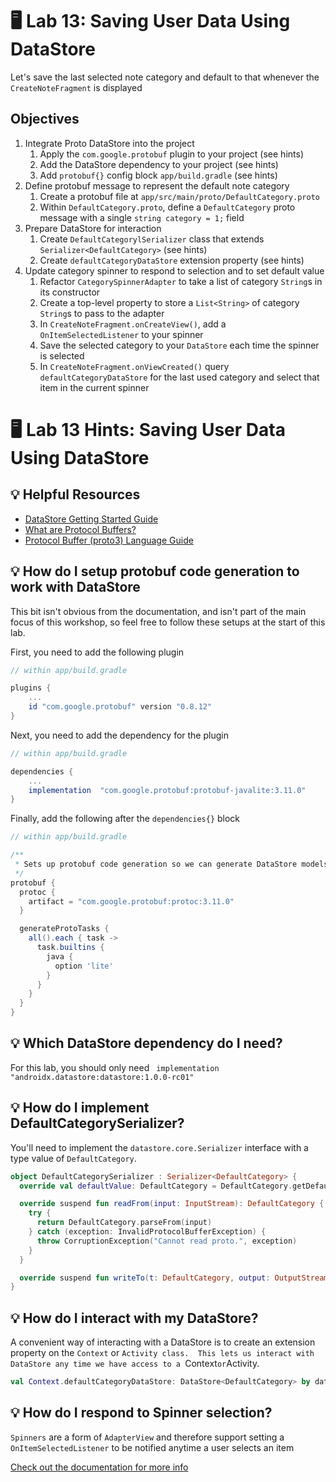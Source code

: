 # 🖥 Lab 13: Saving User Data Using DataStore
Let's save the last selected note category and default to that whenever the `CreateNoteFragment` is displayed

## Objectives
1. Integrate Proto DataStore into the project
    1. Apply the `com.google.protobuf` plugin to your project (see hints)
    2. Add the DataStore dependency to your project (see hints)
    3. Add `protobuf{}` config block `app/build.gradle` (see hints)
2. Define protobuf message to represent the default note category
    1. Create a protobuf file at `app/src/main/proto/DefaultCategory.proto`
    2. Within `DefaultCategory.proto`, define a `DefaultCategory` proto message with a single `string category = 1;` field
3. Prepare DataStore for interaction
    1. Create `DefaultCategorylSerializer` class that extends `Serializer<DefaultCategory>` (see hints)
    2. Create `defaultCategoryDataStore` extension property (see hints)
4. Update category spinner to respond to selection and to set default value
    1. Refactor `CategorySpinnerAdapter` to take a list of category `String`s in its constructor
    2. Create a top-level property to store a `List<String>` of category `String`s to pass to the adapter
    3. In `CreateNoteFragment.onCreateView()`, add a `OnItemSelectedListener` to your spinner
    4. Save the selected category to your `DataStore` each time the spinner is selected
    5. In `CreateNoteFragment.onViewCreated()` query `defaultCategoryDataStore` for the last used category and select that item in the current spinner

# 🖥 Lab 13 Hints: Saving User Data Using DataStore

## 💡 Helpful Resources
- [DataStore Getting Started Guide](https://developer.android.com/topic/libraries/architecture/datastore#prefs-vs-proto)
- [What are Protocol Buffers?](https://developers.google.com/protocol-buffers)
- [Protocol Buffer (proto3) Language Guide](https://developers.google.com/protocol-buffers/docs/proto3)

## 💡 How do I setup protobuf code generation to work with DataStore
This bit isn't obvious from the documentation, and isn't part of the main focus of this workshop, so feel free to follow these setups at the start of this lab.

First, you need to add the following plugin
```groovy
// within app/build.gradle

plugins {
    ...
    id "com.google.protobuf" version "0.8.12"
}
```

Next, you need to add the dependency for the plugin
```groovy
// within app/build.gradle

dependencies {
    ...
    implementation  "com.google.protobuf:protobuf-javalite:3.11.0"
}
```

Finally, add the following after the `dependencies{}` block
```groovy
// within app/build.gradle

/**
 * Sets up protobuf code generation so we can generate DataStore models from our protobuf messages
 */
protobuf {
  protoc {
    artifact = "com.google.protobuf:protoc:3.11.0"
  }

  generateProtoTasks {
    all().each { task ->
      task.builtins {
        java {
          option 'lite'
        }
      }
    }
  }
}
```

## 💡 Which DataStore dependency do I need?
For this lab, you should only need ` implementation "androidx.datastore:datastore:1.0.0-rc01"`

## 💡 How do I implement DefaultCategorySerializer?
You'll need to implement the `datastore.core.Serializer` interface with a type value of `DefaultCategory`.
```kotlin
object DefaultCategorySerializer : Serializer<DefaultCategory> {
  override val defaultValue: DefaultCategory = DefaultCategory.getDefaultInstance()

  override suspend fun readFrom(input: InputStream): DefaultCategory {
    try {
      return DefaultCategory.parseFrom(input)
    } catch (exception: InvalidProtocolBufferException) {
      throw CorruptionException("Cannot read proto.", exception)
    }
  }

  override suspend fun writeTo(t: DefaultCategory, output: OutputStream) = t.writeTo(output)
}
```

## 💡 How do I interact with my DataStore?
A convenient way of interacting with a DataStore is to create an extension property on the `Context` or `Activity
class.  This lets us interact with DataStore any time we have access to a `Context` or `Activity.

```kotlin
val Context.defaultCategoryDataStore: DataStore<DefaultCategory> by dataStore(fileName = "notes.pb", serializer = DefaultCategorySerializer)
```

## 💡 How do I respond to Spinner selection?
`Spinners` are a form of `AdapterView` and therefore support setting a `OnItemSelectedListener` to be notified anytime a user selects an item

[Check out the documentation for more info](https://developer.android.com/reference/android/widget/AdapterView.OnItemSelectedListener.html)